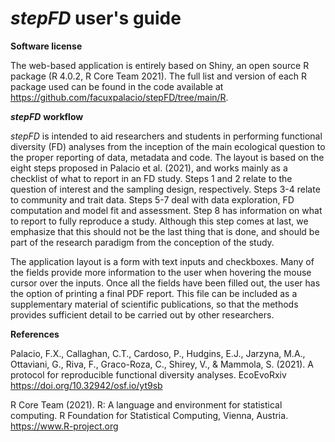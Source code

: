 # ***stepFD*** user's guide
**Software license**

The web-based application is entirely based on Shiny, an open source R package (R 4.0.2, R Core Team 2021). The full list and version of each R package used can be found in the code available at https://github.com/facuxpalacio/stepFD/tree/main/R. 

***stepFD*** **workflow**

*stepFD* is intended to aid researchers and students in performing functional diversity (FD) analyses from the inception of the main ecological question to the proper reporting of data, metadata and code. The layout is based on the eight steps proposed in Palacio et al. (2021), and works mainly as a checklist of what to report in an FD study. Steps 1 and 2 relate to the question of interest and the sampling design, respectively. Steps 3-4 relate to community and trait data. Steps 5-7 deal with data exploration, FD computation and model fit and assessment. Step 8 has information on what to report to fully reproduce a study. Although this step comes at last, we emphasize that this should not be the last thing that is done, and should be part of the research paradigm from the conception of the study.

The application layout is a form with text inputs and checkboxes. Many of the fields provide more information to the user when hovering the mouse cursor over the inputs. Once all the fields have been filled out, the user has the option of printing a final PDF report. This file can be included as a supplementary material of scientific publications, so that the methods provides sufficient detail to be carried out by other researchers. 

**References**

Palacio, F.X., Callaghan, C.T., Cardoso, P., Hudgins, E.J., Jarzyna, M.A., Ottaviani, G., Riva, F., Graco-Roza, C., Shirey, V., & Mammola, S. (2021). A protocol for reproducible functional diversity analyses. EcoEvoRxiv https://doi.org/10.32942/osf.io/yt9sb

R Core Team (2021). R: A language and environment for statistical computing. R Foundation for Statistical Computing, Vienna, Austria. https://www.R-project.org
